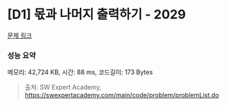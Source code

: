 # [D1] 몫과 나머지 출력하기 - 2029 

[문제 링크](https://swexpertacademy.com/main/code/problem/problemDetail.do?contestProbId=AV5QGNvKAtEDFAUq) 

### 성능 요약

메모리: 42,724 KB, 시간: 88 ms, 코드길이: 173 Bytes



> 출처: SW Expert Academy, https://swexpertacademy.com/main/code/problem/problemList.do
